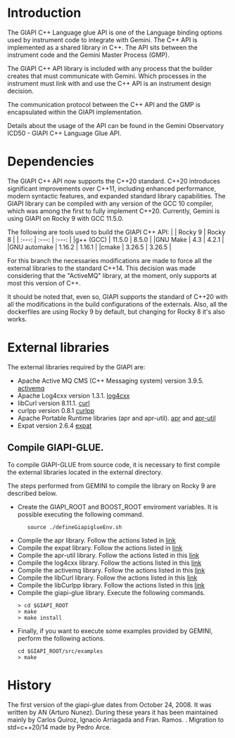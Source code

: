 # Introduction

The GIAPI C++ Language glue API  is one of the Language binding options used by
instrument code to integrate with Gemini.  The C++ API is implemented as a
shared library in C++. The API sits between the instrument code and the
Gemini Master Process (GMP).

The GIAPI C++ API library is included with any process that the builder creates
that must communicate with Gemini. Which processes in the instrument must link
with and use the C++ API is an instrument design decision.

The communication protocol between the C++ API and the GMP is encapsulated
within the GIAPI implementation.

Details about the usage of the API can be found in the Gemini Observatory
ICD50 - GIAPI C++ Language Glue API.

# Dependencies

The GIAPI C++ API now supports the C++20 standard. C++20 introduces significant
improvements over C++11, including enhanced performance, modern syntactic features,
and expanded standard library capabilities. The GIAPI library can be compiled with any
version of the GCC 10 compiler, which was among the first to fully implement C++20.
Currently, Gemini is using GIAPI on Rocky 9 with GCC 11.5.0.

The following are tools used to build the GIAPI C++ API:
|             | Rocky 9 | Rocky 8 |
|    :---:    |  :---:   |  :---:   |
|g++ (GCC)    | 11.5.0    | 8.5.0    |
|GNU Make     | 4.3     | 4.2.1   |
|GNU automake | 1.16.2   | 1.16.1   |
|cmake        | 3.26.5 | 3.26.5 |

For this branch the necessaries modifications are made to force all the external libraries
to the standard C++14.
This decision was made considering that the "ActiveMQ" library, at the moment, only supports
at most this version of C++. 

It should be noted that, even so, GIAPI supports the standard of C++20 with all the modifications
in the build configurations of the externals. Also, all the dockerfiles are using Rocky 9 by default,
but changing for Rocky 8 it's also works.

# External libraries
The external libraries required by the GIAPI are:
* Apache Active MQ CMS (C++ Messaging system) version 3.9.5. [activemq](external/activemq-cpp-library-3.9.5)
* Apache Log4cxx version 1.3.1. [log4cxx](external/apache-log4cxx-1.3.1) 
* libCurl version 8.11.1. [curl](external/curl-8.11.1) 
* curlpp version 0.8.1 [curlpp](external/curlpp-0.8.1) 
* Apache Portable Runtime libraries (apr and apr-util). [apr](external/apr-1.7.5) and  [apr-util](external/apr-util-1.6.3)
* Expat version 2.6.4 [expat](external/expat-2.6.4) 

## Compile GIAPI-GLUE.
To compile GIAPI-GLUE from source code, it is necessary to first compile the external libraries 
located in the external directory. 

The steps performed from GEMINI to compile the library on Rocky 9 are described below. 

* Create the GIAPI_ROOT and BOOST_ROOT enviroment variables. It is possible executing the following command.
   ```
      source ./defineGiapiglueEnv.sh
   ```
* Compile the apr library. Follow the actions listed in [link](external/apr-1.7.5)
* Compile the expat library. Follow the actions listed in [link](external/expat-2.6.4) 
* Compile the apr-util library. Follow the actions listed in this [link](external/apr-util-1.6.3)
* Compile the log4cxx library. Follow the actions listed in this [link](external/apache-log4cxx-1.3.1) 
* Compile the activemq library. Follow the actions listed in this [link](external/activemq-cpp-library-3.9.5)
* Compile the libCurl library. Follow the actions listed in this [link](external/curl-8.11.1) 
* Compile the libCurlpp library. Follow the actions listed in this [link](external/curlpp-0.8.1)
* Compile the giapi-glue library. Execute the following commands.
  ```
  > cd $GIAPI_ROOT
  > make 
  > make install
  ``` 
* Finally, if you want to execute some examples provided by GEMINI, perform the following actions. 
  ```
  cd $GIAPI_ROOT/src/examples
  > make
  ```


# History
The first version of the giapi-glue dates from October 24, 2008. It was written by AN (Arturo Nunez). 
During these years it has been maintained mainly by Carlos Quiroz, Ignacio Arriagada and Fran. Ramos. . 
Migration to std=c++20/14 made by Pedro Arce.

